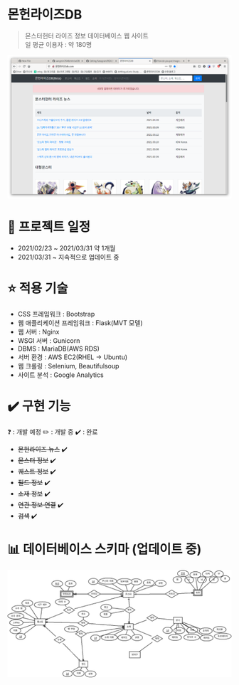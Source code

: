 # 몬헌라이즈DB
> 몬스터헌터 라이즈 정보 데이터베이스 웹 사이트 <br>
> 일 평균 이용자 : 약 180명

![](/readme_src/home-1.png)


# 📅 프로젝트 일정  
- 2021/02/23 ~ 2021/03/31 약 1개월
- 2021/03/31 ~ 지속적으로 업데이트 중

# ⭐ 적용 기술
- CSS 프레임워크 : Bootstrap
- 웹 애플리케이션 프레임워크 : Flask(MVT 모델)
- 웹 서버 : Nginx
- WSGI 서버 : Gunicorn
- DBMS : MariaDB(AWS RDS)
- 서버 환경 : AWS EC2(RHEL -> Ubuntu)
- 웹 크롤링 : Selenium, Beautifulsoup
- 사이트 분석 : Google Analytics

# ✔️ 구현 기능
❓ : 개발 예정
✏️  : 개발 중
✔️ : 완료

- ~~몬헌라이즈 뉴스~~ ✔️
- ~~몬스터 정보~~ ✔️
- ~~퀘스트 정보~~ ✔️
- ~~필드 정보~~ ✔️
- ~~소재 정보~~ ✔️
- ~~연관 정보 연결~~ ✔️
- ~~검색~~ ✔️

# 📊 데이터베이스 스키마 (업데이트 중)
![](/readme_src/mhriseDB_schema.png)
